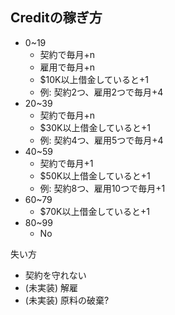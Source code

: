 ## Creditの稼ぎ方

* 0~19
    * 契約で毎月+n
    * 雇用で毎月+n
    * $10K以上借金していると+1
    * 例: 契約2つ、雇用2つで毎月+4
* 20~39
    * 契約で毎月+n
    * $30K以上借金していると+1
    * 例: 契約4つ、雇用5つで毎月+4
* 40~59
    * 契約で毎月+1
    * $50K以上借金していると+1
    * 例: 契約8つ、雇用10つで毎月+1
* 60~79
    * $70K以上借金していると+1
* 80~99
    * No

失い方
* 契約を守れない
* (未実装) 解雇
* (未実装) 原料の破棄?
